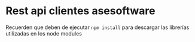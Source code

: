 # Rest api clientes asesoftware

Recuerden que deben de ejecutar `npm install` para descargar las librerías utilizadas en los node modules
